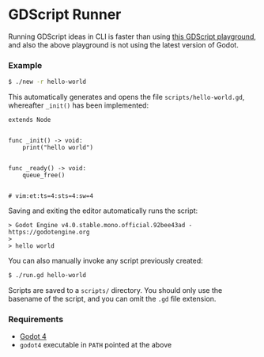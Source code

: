 # GDScript Runner

Running GDScript ideas in CLI is faster than using [this GDScript playground](https://gd.tumeo.space),
and also the above playground is not using the latest version of Godot.

### Example

```bash
$ ./new -r hello-world
```
This automatically generates and opens the file `scripts/hello-world.gd`, whereafter `_init()` has been implemented:
```gdscript
extends Node


func _init() -> void:
    print("hello world")


func _ready() -> void:
    queue_free()


# vim:et:ts=4:sts=4:sw=4
```
Saving and exiting the editor automatically runs the script:
```
> Godot Engine v4.0.stable.mono.official.92bee43ad - https://godotengine.org
>
> hello world
```
You can also manually invoke any script previously created:
```bash
$ ./run.gd hello-world
```
Scripts are saved to a `scripts/` directory.  You should only use the basename of the script, and you
can omit the `.gd` file extension.

### Requirements

- [Godot 4](https://godotengine.org)
- `godot4` executable in `PATH` pointed at the above
